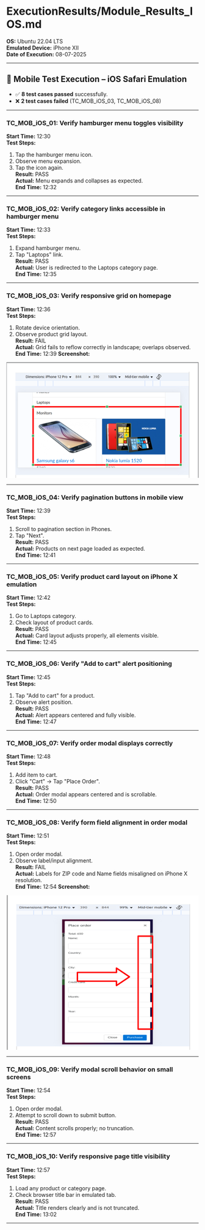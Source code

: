 # ExecutionResults/Module_Results_IOS.md

**OS:** Ubuntu 22.04 LTS  
**Emulated Device:** iPhone XII  
**Date of Execution:** 08-07-2025

---

## 📱 Mobile Test Execution – iOS Safari Emulation

- ✅ **8 test cases passed** successfully.  
- ❌ **2 test cases failed** (TC_MOB_iOS_03, TC_MOB_iOS_08)

---

### TC_MOB_iOS_01: Verify hamburger menu toggles visibility  
**Start Time:** 12:30  
**Test Steps:**  
1. Tap the hamburger menu icon.  
2. Observe menu expansion.  
3. Tap the icon again.  
**Result:** PASS  
**Actual:** Menu expands and collapses as expected.  
**End Time:** 12:32

---

### TC_MOB_iOS_02: Verify category links accessible in hamburger menu  
**Start Time:** 12:33  
**Test Steps:**  
1. Expand hamburger menu.  
2. Tap "Laptops" link.  
**Result:** PASS  
**Actual:** User is redirected to the Laptops category page.  
**End Time:** 12:35

---

### TC_MOB_iOS_03: Verify responsive grid on homepage  
**Start Time:** 12:36  
**Test Steps:**  
1. Rotate device orientation.  
2. Observe product grid layout.  
**Result:** FAIL  
**Actual:** Grid fails to reflow correctly in landscape; overlaps observed.  
**End Time:** 12:39
**Screenshot:**

![Screenshot](/ExecutionResults/Defect_Report_Screenshots/TC_MOB_iOS_03_fail.png)

---

### TC_MOB_iOS_04: Verify pagination buttons in mobile view  
**Start Time:** 12:39  
**Test Steps:**  
1. Scroll to pagination section in Phones.  
2. Tap "Next".  
**Result:** PASS  
**Actual:** Products on next page loaded as expected.  
**End Time:** 12:41

---

### TC_MOB_iOS_05: Verify product card layout on iPhone X emulation  
**Start Time:** 12:42  
**Test Steps:**  
1. Go to Laptops category.  
2. Check layout of product cards.  
**Result:** PASS  
**Actual:** Card layout adjusts properly, all elements visible.  
**End Time:** 12:45

---

### TC_MOB_iOS_06: Verify "Add to cart" alert positioning  
**Start Time:** 12:45  
**Test Steps:**  
1. Tap "Add to cart" for a product.  
2. Observe alert position.  
**Result:** PASS  
**Actual:** Alert appears centered and fully visible.  
**End Time:** 12:47

---

### TC_MOB_iOS_07: Verify order modal displays correctly  
**Start Time:** 12:48  
**Test Steps:**  
1. Add item to cart.  
2. Click "Cart" → Tap "Place Order".  
**Result:** PASS  
**Actual:** Order modal appears centered and is scrollable.  
**End Time:** 12:50

---

### TC_MOB_iOS_08: Verify form field alignment in order modal  
**Start Time:** 12:51  
**Test Steps:**  
1. Open order modal.  
2. Observe label/input alignment.  
**Result:** FAIL  
**Actual:** Labels for ZIP code and Name fields misaligned on iPhone X resolution.    
**End Time:** 12:54
**Screenshot:**

![Screenshot](/ExecutionResults/Defect_Report_Screenshots/TC_MOB_iOS_08_fail.png)

---

### TC_MOB_iOS_09: Verify modal scroll behavior on small screens  
**Start Time:** 12:54  
**Test Steps:**  
1. Open order modal.  
2. Attempt to scroll down to submit button.  
**Result:** PASS  
**Actual:** Content scrolls properly; no truncation.  
**End Time:** 12:57

---

### TC_MOB_iOS_10: Verify responsive page title visibility  
**Start Time:** 12:57  
**Test Steps:**  
1. Load any product or category page.  
2. Check browser title bar in emulated tab.  
**Result:** PASS  
**Actual:** Title renders clearly and is not truncated.  
**End Time:** 13:02

---
